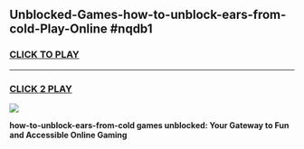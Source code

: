 
## Unblocked-Games-how-to-unblock-ears-from-cold-Play-Online #nqdb1
<h3>
<a href="https://news.freeplayer.one?title=how-to-unblock-ears-from-cold&ref=3">CLICK TO PLAY</a></h3>
<hr>

<h3>
<a href="https://news.freeplayer.one?title=how-to-unblock-ears-from-cold&ref=3">CLICK 2 PLAY</a>
  
</h3>

<a href="https://news.freeplayer.one?title=how-to-unblock-ears-from-cold&ref=3"><img src="https://clearcache.store/games.png"></a>


**how-to-unblock-ears-from-cold games unblocked: Your Gateway to Fun and Accessible Online Gaming**
